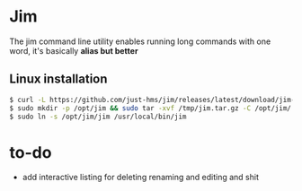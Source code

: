 # Jim

The jim command line utility enables running long commands with one word, it's basically __alias but better__

<!-- ## Windows installation

use `powershell`

```powershell
	
$ curl -O $env:TMP/jim.tar.gz https://github.com/just-hms/jim/releases/latest/download/jim-windows-amd64.tar.gz
$ mkdir -p $env:PROGRAMFILES/jim
$ tar -xvf $env:TMP/jim.tar.gz -C $env:PROGRAMFILES/jim
$ setx
 
``` --> 

## Linux installation

```sh
$ curl -L https://github.com/just-hms/jim/releases/latest/download/jim-linux-amd64.tar.gz > /tmp/jim.tar.gz
$ sudo mkdir -p /opt/jim && sudo tar -xvf /tmp/jim.tar.gz -C /opt/jim/
$ sudo ln -s /opt/jim/jim /usr/local/bin/jim
```

<!-- ## Mac-OS installation

```sh
$ curl -L https://github.com/just-hms/jim/releases/latest/download/jim-darwin-amd64.tar.gz > /tmp/jim.tar.gz
$ sudo mkdir -p /opt/jim && sudo tar -xvf /tmp/jim.tar.gz -C /opt/jim/
$ sudo ln -s /opt/jim/jim /usr/local/bin/jim
``` --> 


# to-do
- add interactive listing for deleting renaming and editing and shit
